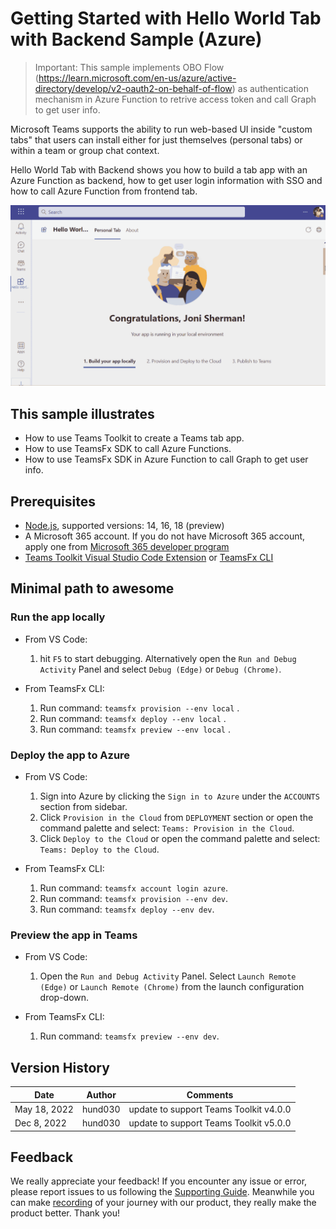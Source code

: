 # Getting Started with Hello World Tab with Backend Sample (Azure)

> Important: This sample implements OBO Flow (https://learn.microsoft.com/en-us/azure/active-directory/develop/v2-oauth2-on-behalf-of-flow) as authentication mechanism in Azure Function to retrive access token and call Graph to get user info.

Microsoft Teams supports the ability to run web-based UI inside "custom tabs" that users can install either for just themselves (personal tabs) or within a team or group chat context.

Hello World Tab with Backend shows you how to build a tab app with an Azure Function as backend, how to get user login information with SSO and how to call Azure Function from frontend tab.

![Hello World Tab](images/helloWorld-tab-with-backend.gif)

## This sample illustrates

- How to use Teams Toolkit to create a Teams tab app.
- How to use TeamsFx SDK to call Azure Functions.
- How to use TeamsFx SDK in Azure Function to call Graph to get user info.

## Prerequisites

- [Node.js](https://nodejs.org/), supported versions: 14, 16, 18 (preview)
- A Microsoft 365 account. If you do not have Microsoft 365 account, apply one from [Microsoft 365 developer program](https://developer.microsoft.com/en-us/microsoft-365/dev-program)
- [Teams Toolkit Visual Studio Code Extension](https://aka.ms/teams-toolkit) or [TeamsFx CLI](https://aka.ms/teamsfx-cli)

## Minimal path to awesome

### Run the app locally

- From VS Code: 
    1. hit `F5` to start debugging. Alternatively open the `Run and Debug Activity` Panel and select `Debug (Edge)` or `Debug (Chrome)`.

- From TeamsFx CLI: 
    1. Run command: `teamsfx provision --env local` .
    1. Run command: `teamsfx deploy --env local` .
    1. Run command: `teamsfx preview --env local` .

### Deploy the app to Azure

- From VS Code: 
    1. Sign into Azure by clicking the `Sign in to Azure` under the `ACCOUNTS` section from sidebar.
    1. Click `Provision in the Cloud` from `DEPLOYMENT` section or open the command palette and select: `Teams: Provision in the Cloud`.
    1. Click `Deploy to the Cloud` or open the command palette and select: `Teams: Deploy to the Cloud`.

- From TeamsFx CLI:
    1. Run command: `teamsfx account login azure`.
    1. Run command: `teamsfx provision --env dev`.
    1. Run command: `teamsfx deploy --env dev`.

### Preview the app in Teams

- From VS Code: 
    1. Open the `Run and Debug Activity` Panel. Select `Launch Remote (Edge)` or `Launch Remote (Chrome)` from the launch configuration drop-down.

- From TeamsFx CLI:
    1. Run command: `teamsfx preview --env dev`.

## Version History

|Date| Author| Comments|
|---|---|---|
|May 18, 2022| hund030 | update to support Teams Toolkit v4.0.0|
|Dec 8, 2022| hund030 | update to support Teams Toolkit v5.0.0|

## Feedback
We really appreciate your feedback! If you encounter any issue or error, please report issues to us following the [Supporting Guide](https://github.com/OfficeDev/TeamsFx-Samples/blob/dev/SUPPORT.md). Meanwhile you can make [recording](https://aka.ms/teamsfx-record) of your journey with our product, they really make the product better. Thank you!